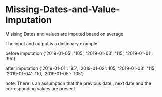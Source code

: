 # Missing-Dates-and-Value-Imputation
Misising Dates and values are imputed based on average
 
The input and output is a dictionary
example:






before imputation 
 {'2019-01-05': '105', '2019-01-03': '115', '2019-01-01': '95'}
 
after imputation 
 {'2019-01-01': '95', '2019-01-02': 105, '2019-01-03': '115', '2019-01-04': 110, '2019-01-05': '105'}
 
 
 
 
 
 note: There is an assumption that the previous date , next date and the corresponding values are present.
